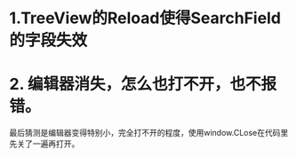 # 1.TreeView的Reload使得SearchField的字段失效


# 2. 编辑器消失，怎么也打不开，也不报错。

最后猜测是编辑器变得特别小，完全打不开的程度，使用window.CLose在代码里先关了一遍再打开。
